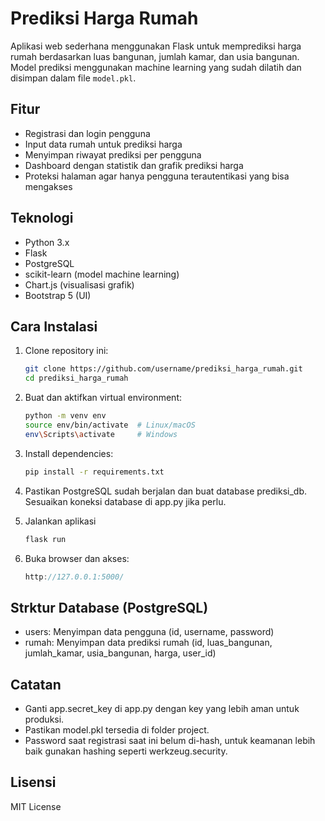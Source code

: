 # Prediksi Harga Rumah

Aplikasi web sederhana menggunakan Flask untuk memprediksi harga rumah berdasarkan luas bangunan, jumlah kamar, dan usia bangunan. Model prediksi menggunakan machine learning yang sudah dilatih dan disimpan dalam file `model.pkl`.

## Fitur

- Registrasi dan login pengguna
- Input data rumah untuk prediksi harga
- Menyimpan riwayat prediksi per pengguna
- Dashboard dengan statistik dan grafik prediksi harga
- Proteksi halaman agar hanya pengguna terautentikasi yang bisa mengakses

## Teknologi

- Python 3.x
- Flask
- PostgreSQL
- scikit-learn (model machine learning)
- Chart.js (visualisasi grafik)
- Bootstrap 5 (UI)

## Cara Instalasi

1. Clone repository ini:

   ```bash
   git clone https://github.com/username/prediksi_harga_rumah.git
   cd prediksi_harga_rumah
   ```

2. Buat dan aktifkan virtual environment:

   ```bash
   python -m venv env
   source env/bin/activate  # Linux/macOS
   env\Scripts\activate     # Windows
   ```

3. Install dependencies:

   ```bash
   pip install -r requirements.txt
   ```

4. Pastikan PostgreSQL sudah berjalan dan buat database prediksi_db. Sesuaikan koneksi database di app.py jika perlu.

5. Jalankan aplikasi
   ```bash
   flask run
   ```
6. Buka browser dan akses:
   ```cpp
   http://127.0.0.1:5000/
   ```

## Strktur Database (PostgreSQL)
   - users: Menyimpan data pengguna (id, username, password)
   - rumah: Menyimpan data prediksi rumah (id, luas_bangunan, jumlah_kamar, usia_bangunan, harga, user_id)

## Catatan
   - Ganti app.secret_key di app.py dengan key yang lebih aman untuk produksi.
   - Pastikan model.pkl tersedia di folder project.
   - Password saat registrasi saat ini belum di-hash, untuk keamanan lebih baik gunakan hashing seperti werkzeug.security.

## Lisensi
MIT License
